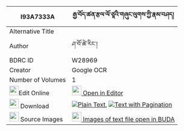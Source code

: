 |I93A7333A|རྒྱ་བོད་ཚན་རྩལ་ལོ་ཙཱའི་གཞུང་ལུགས་ཀྱི་རྣམ་བཤད། 
| --- | --- 
|Alternative Title |
|Author| ཤ་བོ་ཚེ་རིང་།
|BDRC ID | W28969
|Creator | Google OCR
|Number of Volumes| 1
|<img width="25" src="https://img.icons8.com/color/25/000000/edit-property.png">Edit Online| [<img width="25" src="https://avatars.githubusercontent.com/u/45091458?s=200&v=4"> Open in Editor](http://editor.openpecha.org/I93A7333A)
|<img width="25" src="https://img.icons8.com/fluent/48/000000/download-2.png"/>  Download | [![](https://img.icons8.com/color/20/000000/txt.png)Plain Text](https://github.com/Openpecha/I93A7333A/releases/download/v2/gyabo_tsen_tsal_lo_tse_shyungl_plain_I93A7333A.zip), [![](https://img.icons8.com/color/20/000000/txt.png)Text with Pagination](https://github.com/Openpecha/I93A7333A/releases/download/v2/gyabo_tsen_tsal_lo_tse_shyungl_pages_I93A7333A.zip)
|<img width="25" src="https://img.icons8.com/plasticine/100/000000/pictures-folder.png"/>  Source Images | [<img width="25" src="https://library.bdrc.io/icons/BUDA-small.svg"> Images of text file open in BUDA](https://library.bdrc.io/show/bdr:W28969)